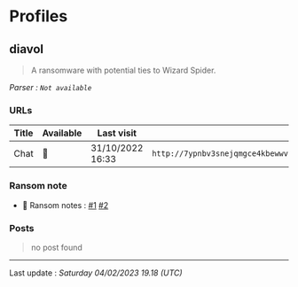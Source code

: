 # Profiles

## **diavol**

> A ransomware with potential ties to Wizard Spider.

_Parser : `Not available`_

### URLs
| Title | Available | Last visit | fqdn | Screenshot 
|---|---|---|---|---|
| Chat | 🔴 | 31/10/2022 16:33 | `http://7ypnbv3snejqmgce4kbewwvym4cm5j6lkzf2hra2hyhtsvwjaxwipkyd.onion` | ❌ | 


### Ransom note
* 📝 Ransom notes :  <a href="/ransomware_notes/diavol/diavol1.txt" target=_blank>#1</a>  <a href="/ransomware_notes/diavol/diavol2.txt" target=_blank>#2</a> 

### Posts

> no post found


 --- 


Last update : _Saturday 04/02/2023 19.18 (UTC)_
